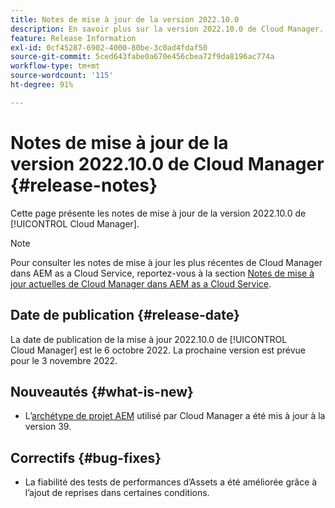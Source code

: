 ```yaml
---
title: Notes de mise à jour de la version 2022.10.0
description: En savoir plus sur la version 2022.10.0 de Cloud Manager.
feature: Release Information
exl-id: 0cf45287-6902-4000-80be-3c0ad4fdaf50
source-git-commit: 5ced643fabe0a670e456cbea72f9da8196ac774a
workflow-type: tm+mt
source-wordcount: '115'
ht-degree: 91%

---
```


# Notes de mise à jour de la version 2022.10.0 de Cloud Manager {#release-notes}

Cette page présente les notes de mise à jour de la version 2022.10.0 de [!UICONTROL Cloud Manager].

>[!NOTE]
>
>Pour consulter les notes de mise à jour les plus récentes de Cloud Manager dans AEM as a Cloud Service, reportez-vous à la section [Notes de mise à jour actuelles de Cloud Manager dans AEM as a Cloud Service](https://experienceleague.adobe.com/fr/docs/experience-manager-cloud-service/content/release-notes/cloud-manager/current).

## Date de publication {#release-date}

La date de publication de la mise à jour 2022.10.0 de [!UICONTROL Cloud Manager] est le 6 octobre 2022. La prochaine version est prévue pour le 3 novembre 2022.

## Nouveautés {#what-is-new}

* L’[archétype de projet AEM](https://experienceleague.adobe.com/fr/docs/experience-manager-core-components/using/developing/archetype/overview) utilisé par Cloud Manager a été mis à jour à la version 39.

## Correctifs {#bug-fixes}

* La fiabilité des tests de performances d’Assets a été améliorée grâce à l’ajout de reprises dans certaines conditions.
